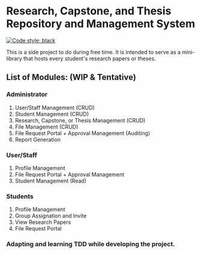 # Research, Capstone, and Thesis Repository and Management System

[![Code style: black](https://img.shields.io/badge/code%20style-black-000000.svg)](https://github.com/psf/black)

This is a side project to do during free time. It is intended to serve as a mini-library that hosts every student's research papers or theses.

## List of Modules: (WIP & Tentative)
### Administrator
1. User/Staff Management (CRUD)
2. Student Management (CRUD)
3. Research, Capstone, or Thesis Management (CRUD)
4. File Management (CRUD)
5. File Request Portal + Approval Management (Auditing)
6. Report Generation
 
### User/Staff 
1. Profile Management
2. File Request Portal + Approval Management
3. Student Management (Read)

### Students
1. Profile Management
2. Group Assignation and Invite
3. View Research Papers
4. File Request Portal

### Adapting and learning TDD while developing the project.